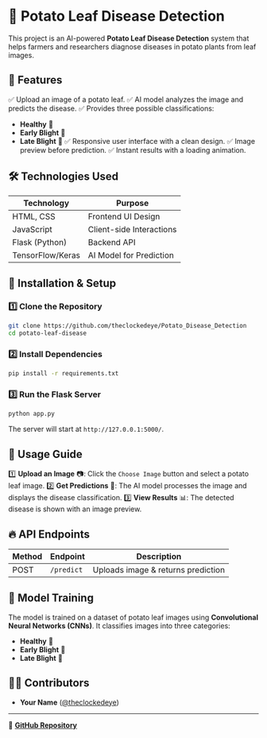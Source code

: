 # 🍃 Potato Leaf Disease Detection

This project is an AI-powered **Potato Leaf Disease Detection** system that helps farmers and researchers diagnose diseases in potato plants from leaf images.

## 📌 Features
✅ Upload an image of a potato leaf.
✅ AI model analyzes the image and predicts the disease.
✅ Provides three possible classifications:
   - **Healthy** 🍃
   - **Early Blight** 🌿
   - **Late Blight** 🍂
✅ Responsive user interface with a clean design.
✅ Image preview before prediction.
✅ Instant results with a loading animation.


## 🛠️ Technologies Used
| Technology       | Purpose                     |
|-----------------|---------------------------|
| HTML, CSS       | Frontend UI Design        |
| JavaScript      | Client-side Interactions  |
| Flask (Python)  | Backend API               |
| TensorFlow/Keras| AI Model for Prediction   |

## 🚀 Installation & Setup

### 1️⃣ Clone the Repository
```bash
git clone https://github.com/theclockedeye/Potato_Disease_Detection
cd potato-leaf-disease
```

### 2️⃣ Install Dependencies
```bash
pip install -r requirements.txt
```

### 3️⃣ Run the Flask Server
```bash
python app.py
```

The server will start at `http://127.0.0.1:5000/`.

## 📸 Usage Guide
1️⃣ **Upload an Image** 📷: Click the `Choose Image` button and select a potato leaf image.
2️⃣ **Get Predictions** 🤖: The AI model processes the image and displays the disease classification.
3️⃣ **View Results** 📊: The detected disease is shown with an image preview.

## 🔥 API Endpoints
| Method | Endpoint  | Description            |
|--------|----------|------------------------|
| POST   | `/predict` | Uploads image & returns prediction |

## 🧠 Model Training
The model is trained on a dataset of potato leaf images using **Convolutional Neural Networks (CNNs)**. It classifies images into three categories:
- **Healthy** 🍃
- **Early Blight** 🌿
- **Late Blight** 🍂


## 👨‍💻 Contributors
- **Your Name** ([@theclockedeye](https://github.com/theclockedeye))

---
🔗 **[GitHub Repository](https://github.com/theclockedeye/Potato_Disease_Detection)**

